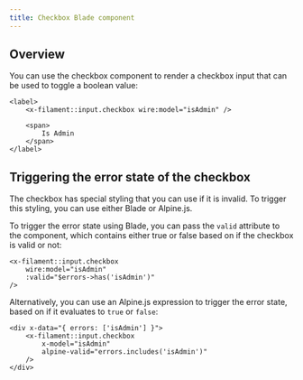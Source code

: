 ```yaml
---
title: Checkbox Blade component
---
```


## Overview

You can use the checkbox component to render a checkbox input that can be used to toggle a boolean value:

```blade
<label>
    <x-filament::input.checkbox wire:model="isAdmin" />
    
    <span>
        Is Admin
    </span>
</label>
```

## Triggering the error state of the checkbox

The checkbox has special styling that you can use if it is invalid. To trigger this styling, you can use either Blade or Alpine.js.

To trigger the error state using Blade, you can pass the `valid` attribute to the component, which contains either true or false based on if the checkbox is valid or not:

```blade
<x-filament::input.checkbox
    wire:model="isAdmin"
    :valid="$errors->has('isAdmin')"
/>
```

Alternatively, you can use an Alpine.js expression to trigger the error state, based on if it evaluates to `true` or `false`:

```blade
<div x-data="{ errors: ['isAdmin'] }">
    <x-filament::input.checkbox
        x-model="isAdmin"
        alpine-valid="errors.includes('isAdmin')"
    />
</div>
```
